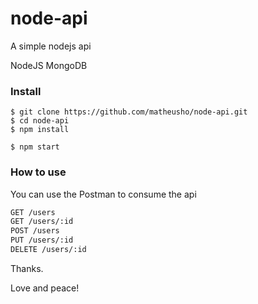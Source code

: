 # node-api
A simple nodejs api

NodeJS
MongoDB


### Install

```
$ git clone https://github.com/matheusho/node-api.git
$ cd node-api
$ npm install

$ npm start
```

### How to use

You can use the Postman to consume the api
```bash
GET /users
GET /users/:id
POST /users
PUT /users/:id
DELETE /users/:id
```

Thanks.

Love and peace!

